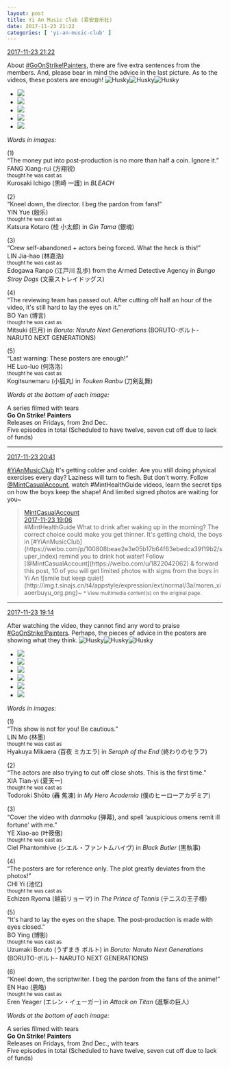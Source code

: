 ```yaml
---
layout: post
title: Yi An Music Club (易安音乐社)
date: 2017-11-23 21:22
categories: [ 'yi-an-music-club' ]
---
```


<div class="weibo-info">
  <a href="https://weibo.com/6094546964/FwsrPm4lq">2017-11-23 21:22</a>
</div>

About [#GoOnStrike!Painters](https://weibo.com/p/100808ad2ad3cf7e06a459fb351ed63af5b2bb), there are five extra sentences from the members. And, please bear in mind the advice in the last picture. As to the videos, these posters are enough! ![Husky](https://img.t.sinajs.cn/t4/appstyle/expression/ext/normal/74/moren_hashiqi_org.png)![Husky](https://img.t.sinajs.cn/t4/appstyle/expression/ext/normal/74/moren_hashiqi_org.png)![Husky](https://img.t.sinajs.cn/t4/appstyle/expression/ext/normal/74/moren_hashiqi_org.png)

<!-- more -->

<ul class="weibo-pic-list-2">
  <li class="weibo-pic">
    <a href="https://wx2.sinaimg.cn/mw690/006Es64Agy1flsc1medxcj30u01hce81.jpg"><img src="//wx2.sinaimg.cn/thumb150/006Es64Agy1flsc1medxcj30u01hce81.jpg" /></a>
  </li>
  <li class="weibo-pic">
    <a href="https://wx3.sinaimg.cn/mw690/006Es64Agy1flsc26s74pj30u01hcb29.jpg"><img src="//wx3.sinaimg.cn/thumb150/006Es64Agy1flsc26s74pj30u01hcb29.jpg" /></a>
  </li>
  <li class="weibo-pic">
    <a href="https://wx2.sinaimg.cn/mw690/006Es64Agy1flsc2svm8ij30u01hc4qp.jpg"><img src="//wx2.sinaimg.cn/thumb150/006Es64Agy1flsc2svm8ij30u01hc4qp.jpg" /></a>
  </li>
  <li class="weibo-pic">
    <a href="https://wx4.sinaimg.cn/mw690/006Es64Agy1flsc3ggqinj30u01hchdt.jpg"><img src="//wx4.sinaimg.cn/thumb150/006Es64Agy1flsc3ggqinj30u01hchdt.jpg" /></a>
  </li>
  <li class="weibo-pic">
    <a href="https://wx1.sinaimg.cn/mw690/006Es64Agy1flsc41hyqbj30u01hcb29.jpg"><img src="//wx1.sinaimg.cn/thumb150/006Es64Agy1flsc41hyqbj30u01hcb29.jpg" /></a>
  </li>
</ul>

*Words in images:*

(1)  
“The money put into post-production is no more than half a coin. Ignore it.”  
FANG Xiang-rui (方翔锐)  
<small>thought he was cast as</small>  
Kurosaki Ichigo (黒崎 一護) in *BLEACH*

(2)  
“Kneel down, the director. I beg the pardon from fans!”  
YIN Yue (殷乐)  
<small>thought he was cast as</small>  
Katsura Kotaro (桂 小太郎) in *Gin Tama* (銀魂)

(3)  
“Crew self-abandoned + actors being forced. What the heck is this!”  
LIN Jia-hao (林嘉浩)  
<small>thought he was cast as</small>  
Edogawa Ranpo (江戸川 乱歩) from the Armed Detective Agency in *Bungo Stray Dogs* (文豪ストレイドッグス)

(4)  
“The reviewing team has passed out. After cutting off half an hour of the video, it's still hard to lay the eyes on it.”  
BO Yan (博言)  
<small>thought he was cast as</small>  
Mitsuki (巳月) in *Boruto: Naruto Next Generations* (BORUTO-ボルト- NARUTO NEXT GENERATIONS)

(5)  
“Last warning: These posters are enough!”  
HE Luo-luo (何洛洛)  
<small>thought he was cast as</small>  
Kogitsunemaru (小狐丸) in *Touken Ranbu* (刀剣乱舞)

*Words at the bottom of each image:*

A series filmed with tears  
**Go On Strike! Painters**  
Releases on Fridays, from 2nd Dec.  
Five episodes in total (Scheduled to have twelve, seven cut off due to lack of funds)

---

<div class="weibo-info">
  <a href="https://weibo.com/6094546964/Fwsb98hra">2017-11-23 20:41</a>
</div>

[#YiAnMusicClub](https://weibo.com/p/100808beae2e3e05b17b64f63ebedca39f19b2/super_index) It's getting colder and colder. Are you still doing physical exercises every day? Laziness will turn to flesh. But don't worry. Follow [@MintCasualAccount](https://weibo.com/u/1822042062), watch #MintHealthGuide videos, learn the secret tips on how the boys keep the shape! And limited signed photos are waiting for you~

> <div class="weibo-post-name">
>   <a href="http://weibo.com/u/1822042062">MintCasualAccount</a>
> </div>
> <div class="weibo-info">
>   <a href="https://weibo.com/1822042062/FwryK73Va">2017-11-23 19:06</a>
> </div>
> #MintHealthGuide What to drink after waking up in the morning? The correct choice could make you get thinner. It's getting chold, the boys in [#YiAnMusicClub](https://weibo.com/p/100808beae2e3e05b17b64f63ebedca39f19b2/super_index) remind you to drink hot water! Follow [@MintCasualAccount](https://weibo.com/u/1822042062) & forward this post, 10 of you will get limited photos with signs from the boys in Yi An ![smile but keep quiet](http://img.t.sinajs.cn/t4/appstyle/expression/ext/normal/3a/moren_xiaoerbuyu_org.png)~  
> <small>* View multimedia content(s) on the original page.</small>

---

<div class="weibo-info">
  <a href="https://weibo.com/6094546964/FwrBZyVOo">2017-11-23 19:14</a>
</div>

After watching the video, they cannot find any word to praise [#GoOnStrike!Painters](https://weibo.com/p/100808ad2ad3cf7e06a459fb351ed63af5b2bb). Perhaps, the pieces of advice in the posters are showing what they think. ![Husky](https://img.t.sinajs.cn/t4/appstyle/expression/ext/normal/74/moren_hashiqi_org.png)![Husky](https://img.t.sinajs.cn/t4/appstyle/expression/ext/normal/74/moren_hashiqi_org.png)![Husky](https://img.t.sinajs.cn/t4/appstyle/expression/ext/normal/74/moren_hashiqi_org.png)

<ul class="weibo-pic-list-2">
  <li class="weibo-pic">
    <a href="https://wx2.sinaimg.cn/mw690/006Es64Agy1fls8cquhyij30u01hchdt.jpg"><img src="//wx2.sinaimg.cn/thumb150/006Es64Agy1fls8cquhyij30u01hchdt.jpg" /></a>
  </li>
  <li class="weibo-pic">
    <a href="https://wx3.sinaimg.cn/mw690/006Es64Agy1fls8def0xjj30u01hckjl.jpg"><img src="//wx3.sinaimg.cn/thumb150/006Es64Agy1fls8def0xjj30u01hckjl.jpg" /></a>
  </li>
  <li class="weibo-pic">
    <a href="https://wx4.sinaimg.cn/mw690/006Es64Agy1fls8dz6rpgj30u01hcb29.jpg"><img src="//wx4.sinaimg.cn/thumb150/006Es64Agy1fls8dz6rpgj30u01hcb29.jpg" /></a>
  </li>
  <li class="weibo-pic">
    <a href="https://wx2.sinaimg.cn/mw690/006Es64Agy1fls8c4cx8xj30u01hce81.jpg"><img src="//wx2.sinaimg.cn/thumb150/006Es64Agy1fls8c4cx8xj30u01hce81.jpg" /></a>
  </li>
  <li class="weibo-pic">
    <a href="https://wx4.sinaimg.cn/mw690/006Es64Agy1fls8ekxkh9j30u01hce81.jpg"><img src="//wx4.sinaimg.cn/thumb150/006Es64Agy1fls8ekxkh9j30u01hce81.jpg" /></a>
  </li>
  <li class="weibo-pic">
    <a href="https://wx4.sinaimg.cn/mw690/006Es64Agy1fls8f6a6yzj30u01hce81.jpg"><img src="//wx4.sinaimg.cn/thumb150/006Es64Agy1fls8f6a6yzj30u01hce81.jpg" /></a>
  </li>
</ul>

*Words in images:*

(1)  
“This show is not for you! Be cautious.”  
LIN Mo (林墨)  
<small>thought he was cast as</small>  
Hyakuya Mikaera (百夜 ミカエラ) in *Seraph of the End* (終わりのセラフ)

(2)  
“The actors are also trying to cut off close shots. This is the first time.”  
XIA Tian-yi (夏天一)  
<small>thought he was cast as</small>  
Todoroki Shōto (轟 焦凍) in *My Hero Academia* (僕のヒーローアカデミア)

(3)  
“Cover the video with *danmaku* (弾幕), and spell ‘auspicious omens remit ill fortune’ with me.”  
YE Xiao-ao (叶筱傲)  
<small>thought he was cast as</small>  
Ciel Phantomhive (シエル・ファントムハイヴ) in *Black Butler* (黒執事)

(4)  
“The posters are for reference only. The plot greatly deviates from the photos!”  
CHI Yi (池忆)  
<small>thought he was cast as</small>  
Echizen Ryoma (越前リョーマ) in *The Prince of Tennis* (テニスの王子様)

(5)  
“It's hard to lay the eyes on the shape. The post-production is made with eyes closed.”  
BO Ying (博影)  
<small>thought he was cast as</small>  
Uzumaki Boruto (うずまき ボルト) in *Boruto: Naruto Next Generations* (BORUTO-ボルト- NARUTO NEXT GENERATIONS)

(6)  
“Kneel down, the scriptwriter. I beg the pardon from the fans of the anime!”  
EN Hao (恩皓)  
<small>thought he was cast as</small>  
Eren Yeager (エレン・イェーガー) in *Attack on Titan* (進撃の巨人)

*Words at the bottom of each image:*

A series filmed with tears  
**Go On Strike! Painters**  
Releases on Fridays, from 2nd Dec., with tears  
Five episodes in total (Scheduled to have twelve, seven cut off due to lack of funds)
